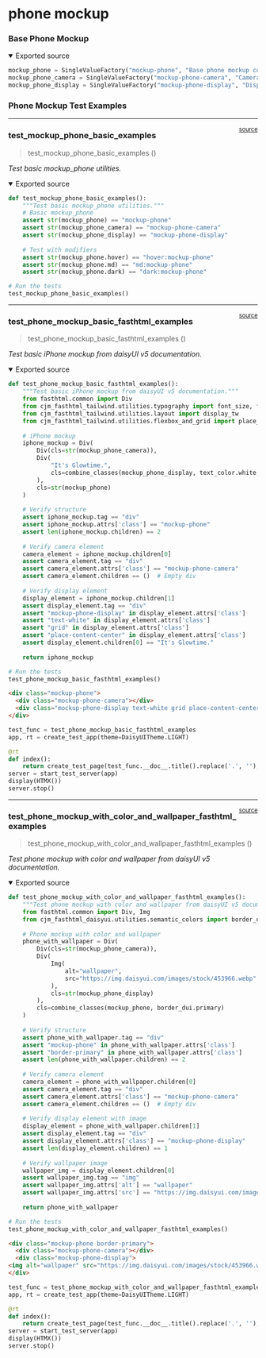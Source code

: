 # phone mockup


<!-- WARNING: THIS FILE WAS AUTOGENERATED! DO NOT EDIT! -->

### Base Phone Mockup

<details open class="code-fold">
<summary>Exported source</summary>

``` python
mockup_phone = SingleValueFactory("mockup-phone", "Base phone mockup component") # Base mockup phone component
mockup_phone_camera = SingleValueFactory("mockup-phone-camera", "Camera part") # Mockup phone camera part
mockup_phone_display = SingleValueFactory("mockup-phone-display", "Display part") # Mockup phone display part
```

</details>

### Phone Mockup Test Examples

------------------------------------------------------------------------

<a
href="https://github.com/cj-mills/cjm-fasthtml-daisyui/blob/main/cjm_fasthtml_daisyui/components/mockup/phone.py#L26"
target="_blank" style="float:right; font-size:smaller">source</a>

### test_mockup_phone_basic_examples

>  test_mockup_phone_basic_examples ()

*Test basic mockup_phone utilities.*

<details open class="code-fold">
<summary>Exported source</summary>

``` python
def test_mockup_phone_basic_examples():
    """Test basic mockup_phone utilities."""
    # Basic mockup_phone
    assert str(mockup_phone) == "mockup-phone"
    assert str(mockup_phone_camera) == "mockup-phone-camera"
    assert str(mockup_phone_display) == "mockup-phone-display"
    
    # Test with modifiers
    assert str(mockup_phone.hover) == "hover:mockup-phone"
    assert str(mockup_phone.md) == "md:mockup-phone"
    assert str(mockup_phone.dark) == "dark:mockup-phone"

# Run the tests
test_mockup_phone_basic_examples()
```

</details>

------------------------------------------------------------------------

<a
href="https://github.com/cj-mills/cjm-fasthtml-daisyui/blob/main/cjm_fasthtml_daisyui/components/mockup/phone.py#L42"
target="_blank" style="float:right; font-size:smaller">source</a>

### test_phone_mockup_basic_fasthtml_examples

>  test_phone_mockup_basic_fasthtml_examples ()

*Test basic iPhone mockup from daisyUI v5 documentation.*

<details open class="code-fold">
<summary>Exported source</summary>

``` python
def test_phone_mockup_basic_fasthtml_examples():
    """Test basic iPhone mockup from daisyUI v5 documentation."""
    from fasthtml.common import Div
    from cjm_fasthtml_tailwind.utilities.typography import font_size, font_weight, font_family, text_color
    from cjm_fasthtml_tailwind.utilities.layout import display_tw
    from cjm_fasthtml_tailwind.utilities.flexbox_and_grid import place_content, grid_display
    
    # iPhone mockup
    iphone_mockup = Div(
        Div(cls=str(mockup_phone_camera)),
        Div(
            "It's Glowtime.",
            cls=combine_classes(mockup_phone_display, text_color.white, grid_display, place_content.center)
        ),
        cls=str(mockup_phone)
    )
    
    # Verify structure
    assert iphone_mockup.tag == "div"
    assert iphone_mockup.attrs['class'] == "mockup-phone"
    assert len(iphone_mockup.children) == 2
    
    # Verify camera element
    camera_element = iphone_mockup.children[0]
    assert camera_element.tag == "div"
    assert camera_element.attrs['class'] == "mockup-phone-camera"
    assert camera_element.children == ()  # Empty div
    
    # Verify display element
    display_element = iphone_mockup.children[1]
    assert display_element.tag == "div"
    assert "mockup-phone-display" in display_element.attrs['class']
    assert "text-white" in display_element.attrs['class']
    assert "grid" in display_element.attrs['class']
    assert "place-content-center" in display_element.attrs['class']
    assert display_element.children[0] == "It's Glowtime."
    
    return iphone_mockup

# Run the tests
test_phone_mockup_basic_fasthtml_examples()
```

</details>

``` html
<div class="mockup-phone">
  <div class="mockup-phone-camera"></div>
  <div class="mockup-phone-display text-white grid place-content-center">It's Glowtime.</div>
</div>
```

``` python
test_func = test_phone_mockup_basic_fasthtml_examples
app, rt = create_test_app(theme=DaisyUITheme.LIGHT)

@rt
def index():
    return create_test_page(test_func.__doc__.title().replace('.', ''), test_func())
server = start_test_server(app)
display(HTMX())
server.stop()
```

------------------------------------------------------------------------

<a
href="https://github.com/cj-mills/cjm-fasthtml-daisyui/blob/main/cjm_fasthtml_daisyui/components/mockup/phone.py#L85"
target="_blank" style="float:right; font-size:smaller">source</a>

### test_phone_mockup_with_color_and_wallpaper_fasthtml_examples

>  test_phone_mockup_with_color_and_wallpaper_fasthtml_examples ()

*Test phone mockup with color and wallpaper from daisyUI v5
documentation.*

<details open class="code-fold">
<summary>Exported source</summary>

``` python
def test_phone_mockup_with_color_and_wallpaper_fasthtml_examples():
    """Test phone mockup with color and wallpaper from daisyUI v5 documentation."""
    from fasthtml.common import Div, Img
    from cjm_fasthtml_daisyui.utilities.semantic_colors import border_dui
    
    # Phone mockup with color and wallpaper
    phone_with_wallpaper = Div(
        Div(cls=str(mockup_phone_camera)),
        Div(
            Img(
                alt="wallpaper",
                src="https://img.daisyui.com/images/stock/453966.webp"
            ),
            cls=str(mockup_phone_display)
        ),
        cls=combine_classes(mockup_phone, border_dui.primary)
    )
    
    # Verify structure
    assert phone_with_wallpaper.tag == "div"
    assert "mockup-phone" in phone_with_wallpaper.attrs['class']
    assert "border-primary" in phone_with_wallpaper.attrs['class']
    assert len(phone_with_wallpaper.children) == 2
    
    # Verify camera element
    camera_element = phone_with_wallpaper.children[0]
    assert camera_element.tag == "div"
    assert camera_element.attrs['class'] == "mockup-phone-camera"
    assert camera_element.children == ()  # Empty div
    
    # Verify display element with image
    display_element = phone_with_wallpaper.children[1]
    assert display_element.tag == "div"
    assert display_element.attrs['class'] == "mockup-phone-display"
    assert len(display_element.children) == 1
    
    # Verify wallpaper image
    wallpaper_img = display_element.children[0]
    assert wallpaper_img.tag == "img"
    assert wallpaper_img.attrs['alt'] == "wallpaper"
    assert wallpaper_img.attrs['src'] == "https://img.daisyui.com/images/stock/453966.webp"
    
    return phone_with_wallpaper

# Run the tests
test_phone_mockup_with_color_and_wallpaper_fasthtml_examples()
```

</details>

``` html
<div class="mockup-phone border-primary">
  <div class="mockup-phone-camera"></div>
  <div class="mockup-phone-display">
<img alt="wallpaper" src="https://img.daisyui.com/images/stock/453966.webp">  </div>
</div>
```

``` python
test_func = test_phone_mockup_with_color_and_wallpaper_fasthtml_examples
app, rt = create_test_app(theme=DaisyUITheme.LIGHT)

@rt
def index():
    return create_test_page(test_func.__doc__.title().replace('.', ''), test_func())
server = start_test_server(app)
display(HTMX())
server.stop()
```
